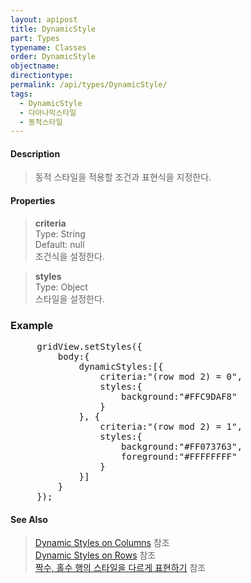 ```yaml
---
layout: apipost
title: DynamicStyle
part: Types
typename: Classes
order: DynamicStyle
objectname: 
directiontype: 
permalink: /api/types/DynamicStyle/
tags:
  - DynamicStyle
  - 다아나믹스타일
  - 동적스타일
---
```


#### Description

> 동적 스타일을 적용할 조건과 표현식을 지정한다.

#### Properties

> **criteria**  
> Type: String   
> Default: null      
> 조건식을 설정한다.      

> **styles**  
> Type: Object  
> 스타일을 설정한다.      

### Example  

<pre class="prettyprint">
     gridView.setStyles({
         body:{
             dynamicStyles:[{
                 criteria:"(row mod 2) = 0",
                 styles:{
                     background:"#FFC9DAF8"
                 }
             }, {
                 criteria:"(row mod 2) = 1", 
                 styles:{
                     background:"#FF073763",
                     foreground:"#FFFFFFFF"
                 }
             }]
         }
     });
</pre>

#### See Also

> [Dynamic Styles on Columns](http://demo.realgrid.com/Demo/DynamicStylesColumn) 참조    
> [Dynamic Styles on Rows](http://demo.realgrid.com/Demo/DynamicStylesRow) 참조   
> [짝수, 홀수 행의 스타일을 다르게 표현하기](http://help.realgrid.com/tutorial/c3/) 참조  
 
